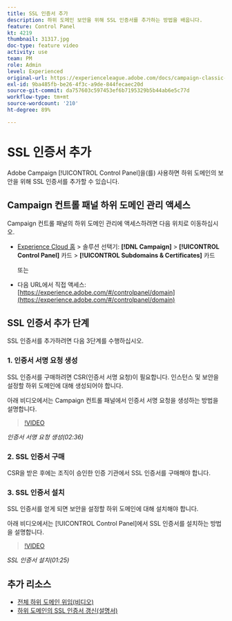 ```yaml
---
title: SSL 인증서 추가
description: 하위 도메인 보안을 위해 SSL 인증서를 추가하는 방법을 배웁니다.
feature: Control Panel
kt: 4219
thumbnail: 31317.jpg
doc-type: feature video
activity: use
team: PM
role: Admin
level: Experienced
original-url: https://experienceleague.adobe.com/docs/campaign-classic-learn/tutorials/administrating/control-panel-acc/adding-ssl-certificates.html
exl-id: 9ba485fb-be26-4f3c-a9de-844fecaec20d
source-git-commit: da757603c597453ef6b7195329b5b44ab6e5c77d
workflow-type: tm+mt
source-wordcount: '210'
ht-degree: 89%

---
```


# SSL 인증서 추가

Adobe Campaign [!UICONTROL Control Panel]을(를) 사용하면 하위 도메인의 보안을 위해 SSL 인증서를 추가할 수 있습니다.

## Campaign 컨트롤 패널 하위 도메인 관리 액세스

Campaign 컨트롤 패널의 하위 도메인 관리에 액세스하려면 다음 위치로 이동하십시오.

* [Experience Cloud 홈](https://experience.adobe.com/#/home) > 솔루션 선택기: **[!DNL Campaign]** > **[!UICONTROL Control Panel]** 카드 > **[!UICONTROL Subdomains & Certificates]** 카드

   또는
* 다음 URL에서 직접 액세스: [https://experience.adobe.com/#/controlpanel/domain](https://experience.adobe.com/#/controlpanel/domain)

## SSL 인증서 추가 단계

SSL 인증서를 추가하려면 다음 3단계를 수행하십시오.

### 1. 인증서 서명 요청 생성

SSL 인증서를 구매하려면 CSR(인증서 서명 요청)이 필요합니다. 인스턴스 및 보안을 설정할 하위 도메인에 대해 생성되어야 합니다.

아래 비디오에서는 Campaign 컨트롤 패널에서 인증서 서명 요청을 생성하는 방법을 설명합니다.

>[!VIDEO](https://video.tv.adobe.com/v/31317?quality=12)

*인증서 서명 요청 생성(02:36)*

### 2. SSL 인증서 구매

CSR을 받은 후에는 조직이 승인한 인증 기관에서 SSL 인증서를 구매해야 합니다.

### 3. SSL 인증서 설치

SSL 인증서를 얻게 되면 보안을 설정할 하위 도메인에 대해 설치해야 합니다.

아래 비디오에서는 [!UICONTROL Control Panel]에서 SSL 인증서를 설치하는 방법을 설명합니다. 

>[!VIDEO](https://video.tv.adobe.com/v/31166?quality=12)

*SSL 인증서 설치(01:25)*

## 추가 리소스

* [전체 하위 도메인 위임(비디오)](./subdomain-delegation.md)
* [하위 도메인의 SSL 인증서 갱신(설명서)](https://experienceleague.adobe.com/docs/control-panel/using/subdomains-and-certificates/renewing-subdomain-certificate.html)
